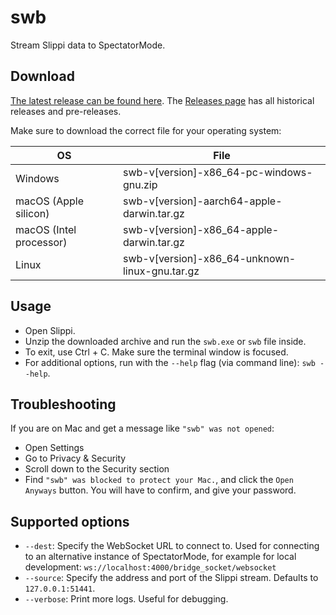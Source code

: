 # swb

Stream Slippi data to SpectatorMode.

## Download

[The latest release can be found here](https://github.com/gcpreston/swb-rs/releases/latest). The [Releases page](https://github.com/gcpreston/swb-rs/releases) has all historical releases and pre-releases.

Make sure to download the correct file for your operating system:

| OS                      | File                                           |
| ----------------------- | ---------------------------------------------- |
| Windows                 | swb-v[version]-x86_64-pc-windows-gnu.zip       |
| macOS (Apple silicon)   | swb-v[version]-aarch64-apple-darwin.tar.gz     |
| macOS (Intel processor) | swb-v[version]-x86_64-apple-darwin.tar.gz      |
| Linux                   | swb-v[version]-x86_64-unknown-linux-gnu.tar.gz |

## Usage

- Open Slippi.
- Unzip the downloaded archive and run the `swb.exe` or `swb` file inside.
- To exit, use Ctrl + C. Make sure the terminal window is focused.
- For additional options, run with the `--help` flag (via command line): `swb --help`.

## Troubleshooting

If you are on Mac and get a message like `"swb" was not opened`:
- Open Settings
- Go to Privacy & Security
- Scroll down to the Security section
- Find `"swb" was blocked to protect your Mac.`, and click the `Open Anyways` button. You will have to confirm, and give your password.

## Supported options

* `--dest`: Specify the WebSocket URL to connect to. Used for connecting to an alternative instance of SpectatorMode, for example for local development: `ws://localhost:4000/bridge_socket/websocket`
* `--source`: Specify the address and port of the Slippi stream. Defaults to `127.0.0.1:51441`.
* `--verbose`: Print more logs. Useful for debugging.
